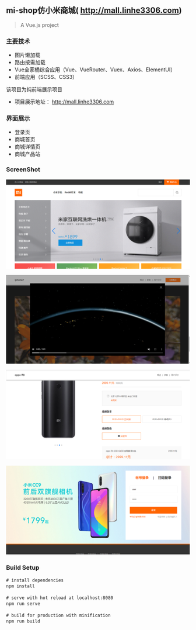 ## mi-shop仿小米商城( http://mall.linhe3306.com)
> A Vue.js project

### 主要技术

- 图片懒加载
- 路由按需加载
- Vue全家桶综合应用（Vue、VueRouter、Vuex、Axios、ElementUI）
- 前端应用（SCSS、CSS3）

该项目为纯前端展示项目

- 项目展示地址： http://mall.linhe3306.com

### 界面展示

- 登录页
- 商城首页
- 商城详情页
- 商城产品站

### ScreenShot

![](https://raw.githubusercontent.com/linhexs/blogImage/master/mi-shop/%E9%A6%96%E9%A1%B5.png)

![](https://raw.githubusercontent.com/linhexs/blogImage/master/mi-shop/%E4%BA%A7%E5%93%81%E7%AB%99.png)

![](https://raw.githubusercontent.com/linhexs/blogImage/master/mi-shop/%E5%95%86%E5%93%81%E8%AF%A6%E6%83%85.png)

![](http://raw.githubusercontent.com/linhexs/blogImage/master/mi-shop/%E7%99%BB%E5%BD%95.png)

### Build Setup

```
# install dependencies
npm install

# serve with hot reload at localhost:8080
npm run serve

# build for production with minification
npm run build
```

